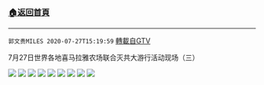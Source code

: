 ﻿###  [:house:返回首頁](https://github.com/ourhimalayas/txt)
---

`郭文贵MILES 2020-07-27T15:19:59` [轉載自GTV](https://gtv.org/web/#/UserInfo/5e596957357cc612d35a8044)

7月27日世界各地喜马拉雅农场联合灭共大游行活动现场（三）

![](https://filegroup.gtv.org/cdn-cgi/image/width=600/https://filegroup.gtv.org/group2/default/20200727/15/19/1/4ef4a6d730b1bb6ba41bf4aca498aff6.jpeg)
![](https://filegroup.gtv.org/cdn-cgi/image/width=600/https://filegroup.gtv.org/group2/default/20200727/15/19/1/a7996fc1e68fd32dcbe198812bfee614.jpeg)
![](https://filegroup.gtv.org/cdn-cgi/image/width=600/https://filegroup.gtv.org/group2/default/20200727/15/19/1/0dca80471c35b957a925991e59c3906f.jpeg)
![](https://filegroup.gtv.org/cdn-cgi/image/width=600/https://filegroup.gtv.org/group2/default/20200727/15/19/1/b6273ddec8a80bbb53b5e581e012a65f.jpeg)
![](https://filegroup.gtv.org/cdn-cgi/image/width=600/https://filegroup.gtv.org/group2/default/20200727/15/19/1/d36846e12bc84b60af98dc8243d86e7b.jpeg)
![](https://filegroup.gtv.org/cdn-cgi/image/width=600/https://filegroup.gtv.org/group2/default/20200727/15/19/1/978ee50e010ee4f0cb090cc79b38848a.jpeg)
![](https://filegroup.gtv.org/cdn-cgi/image/width=600/https://filegroup.gtv.org/group2/default/20200727/15/19/1/7341267c1b200cb848ed2e05f7eb706e.jpeg)
![](https://filegroup.gtv.org/cdn-cgi/image/width=600/https://filegroup.gtv.org/group2/default/20200727/15/19/1/02252e801c18a13f6e11614e0e7146be.jpeg)
![](https://filegroup.gtv.org/cdn-cgi/image/width=600/https://filegroup.gtv.org/group2/default/20200727/15/19/1/502c1549c601a86262f546ff700c1a86.jpeg)
